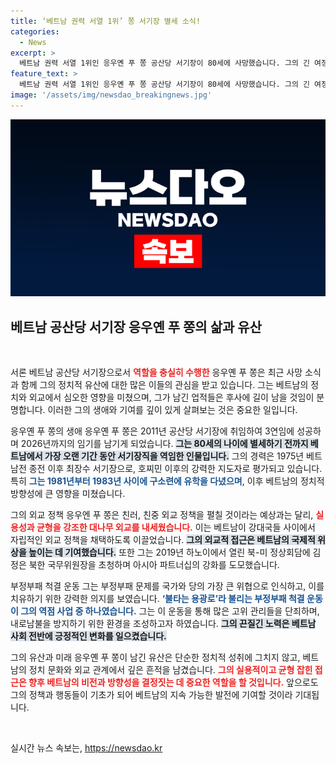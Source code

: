 ```yaml
---
title: ‘베트남 권력 서열 1위’ 쫑 서기장 별세 소식!
categories:
  - News
excerpt: >
  베트남 권력 서열 1위인 응우옌 푸 쫑 공산당 서기장이 80세에 사망했습니다. 그의 긴 여정과 업적, 그리고 베트남 외교에 미친 영향이 다시 조명받고 있습니다. 클릭해 자세한 이야기를 확인하세요!
feature_text: >
  베트남 권력 서열 1위인 응우옌 푸 쫑 공산당 서기장이 80세에 사망했습니다. 그의 긴 여정과 업적, 그리고 베트남 외교에 미친 영향이 다시 조명받고 있습니다. 클릭해 자세한 이야기를 확인하세요!
image: '/assets/img/newsdao_breakingnews.jpg'
---
```


<p><img src="/assets/img/newsdao_breakingnews.jpg" alt="koreaapp 속보" /></p>

<h2 data-ke-size="size26">베트남 공산당 서기장 응우옌 푸 쫑의 삶과 유산</h2>

<p data-ke-size="size16">&nbsp;</p>

<p>서론
베트남 공산당 서기장으로서 <b><span style="color: #ee2323;">역할을 충실히 수행한</span></b> 응우옌 푸 쫑은 최근 사망 소식과 함께 그의 정치적 유산에 대한 많은 이들의 관심을 받고 있습니다. 그는 베트남의 정치와 외교에서 심오한 영향을 미쳤으며, 그가 남긴 업적들은 후사에 길이 남을 것임이 분명합니다. 이러한 그의 생애와 기여를 깊이 있게 살펴보는 것은 중요한 일입니다.</p>

<p>응우옌 푸 쫑의 생애
응우옌 푸 쫑은 2011년 공산당 서기장에 취임하여 3연임에 성공하며 2026년까지의 임기를 남기게 되었습니다. <b><span style="background-color: #21538527;">그는 80세의 나이에 별세하기 전까지 베트남에서 가장 오랜 기간 동안 서기장직을 역임한 인물입니다.</span></b> 그의 경력은 1975년 베트남전 종전 이후 최장수 서기장으로, 호찌민 이후의 강력한 지도자로 평가되고 있습니다. 특히 <b><span style="color: #1a5490;">그는 1981년부터 1983년 사이에 구소련에 유학을 다녔으며</span></b>, 이후 베트남의 정치적 방향성에 큰 영향을 미쳤습니다.</p>

<p>그의 외교 정책
응우엔 푸 쫑은 친러, 친중 외교 정책을 펼칠 것이라는 예상과는 달리, <b><span style="color: #ee2323;">실용성과 균형을 강조한 대나무 외교를 내세웠습니다.</span></b> 이는 베트남이 강대국들 사이에서 자립적인 외교 정책을 채택하도록 이끌었습니다. <b><span style="background-color: #21538527;">그의 외교적 접근은 베트남의 국제적 위상을 높이는 데 기여했습니다.</span></b> 또한 그는 2019년 하노이에서 열린 북-미 정상회담에 김정은 북한 국무위원장을 초청하며 아시아 파트너십의 강화를 도모했습니다.</p>

<p>부정부패 척결 운동
그는 부정부패 문제를 국가와 당의 가장 큰 위협으로 인식하고, 이를 치유하기 위한 강력한 의지를 보였습니다. <b><span style="color: #1a5490;">‘불타는 용광로’라 불리는 부정부패 척결 운동이 그의 역점 사업 중 하나였습니다.</span></b> 그는 이 운동을 통해 많은 고위 관리들을 단죄하며, 내로남불을 방지하기 위한 환경을 조성하고자 하였습니다. <b><span style="background-color: #21538527;">그의 끈질긴 노력은 베트남 사회 전반에 긍정적인 변화를 일으켰습니다.</span></b></p>

<p>그의 유산과 미래
응우옌 푸 쫑이 남긴 유산은 단순한 정치적 성취에 그치지 않고, 베트남의 정치 문화와 외교 관계에서 깊은 흔적을 남겼습니다. <b><span style="color: #ee2323;">그의 실용적이고 균형 잡힌 접근은 향후 베트남의 비전과 방향성을 결정짓는 데 중요한 역할을 할 것입니다.</span></b> 앞으로도 그의 정책과 행동들이 기초가 되어 베트남의 지속 가능한 발전에 기여할 것이라 기대됩니다.</p>

<p data-ke-size="size16">&nbsp;</p>
실시간 뉴스 속보는, <a href="https://newsdao.kr" rel="dofollow">https://newsdao.kr</a>


